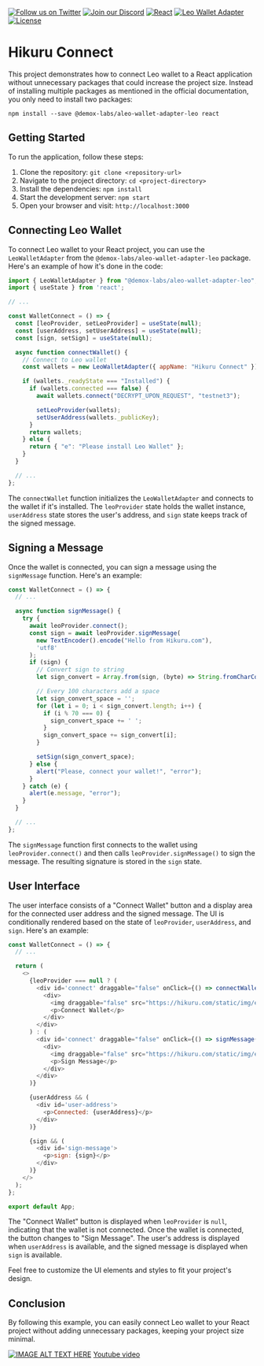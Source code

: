 [![Follow us on Twitter](https://img.shields.io/twitter/follow/HikuruOfficial?style=social&logo=twitter)](https://twitter.com/HikuruOfficial)
[![Join our Discord](https://img.shields.io/discord/1234567890?color=%237289DA&label=Join%20our%20Discord&logo=discord&logoColor=white)](https://discord.gg/N5aazku2)
[![React](https://img.shields.io/badge/React-18.0.2-blue.svg)](https://reactjs.org/)
[![Leo Wallet Adapter](https://img.shields.io/badge/Leo%20Wallet%20Adapter-1.0.0-green.svg)](https://github.com/demox-labs/aleo-wallet-adapter-leo)
[![License](https://img.shields.io/badge/license-MIT-orange.svg)](https://opensource.org/licenses/MIT)

# Hikuru Connect

This project demonstrates how to connect Leo wallet to a React application without unnecessary packages that could increase the project size. Instead of installing multiple packages as mentioned in the official documentation, you only need to install two packages:

```shell
npm install --save @demox-labs/aleo-wallet-adapter-leo react
```

## Getting Started

To run the application, follow these steps:

1. Clone the repository: `git clone <repository-url>`
2. Navigate to the project directory: `cd <project-directory>`
3. Install the dependencies: `npm install`
4. Start the development server: `npm start`
5. Open your browser and visit: `http://localhost:3000`

## Connecting Leo Wallet

To connect Leo wallet to your React project, you can use the `LeoWalletAdapter` from the `@demox-labs/aleo-wallet-adapter-leo` package. Here's an example of how it's done in the code:

```javascript
import { LeoWalletAdapter } from "@demox-labs/aleo-wallet-adapter-leo";
import { useState } from 'react';

// ...

const WalletConnect = () => {
  const [leoProvider, setLeoProvider] = useState(null);
  const [userAddress, setUserAddress] = useState(null);
  const [sign, setSign] = useState(null);

  async function connectWallet() {
    // Connect to Leo wallet
    const wallets = new LeoWalletAdapter({ appName: "Hikuru Connect" });

    if (wallets._readyState === "Installed") {
      if (wallets.connected === false) {
        await wallets.connect("DECRYPT_UPON_REQUEST", "testnet3");

        setLeoProvider(wallets);
        setUserAddress(wallets._publicKey);
      }
      return wallets;
    } else {
      return { "e": "Please install Leo Wallet" };
    }
  }

  // ...
};
```

The `connectWallet` function initializes the `LeoWalletAdapter` and connects to the wallet if it's installed. The `leoProvider` state holds the wallet instance, `userAddress` state stores the user's address, and `sign` state keeps track of the signed message.

## Signing a Message

Once the wallet is connected, you can sign a message using the `signMessage` function. Here's an example:

```javascript
const WalletConnect = () => {
  // ...

  async function signMessage() {
    try {
      await leoProvider.connect();
      const sign = await leoProvider.signMessage(
        new TextEncoder().encode("Hello from Hikuru.com"),
        'utf8'
      );
      if (sign) {
        // Convert sign to string
        let sign_convert = Array.from(sign, (byte) => String.fromCharCode(byte)).join('');

        // Every 100 characters add a space
        let sign_convert_space = '';
        for (let i = 0; i < sign_convert.length; i++) {
          if (i % 70 === 0) {
            sign_convert_space += ' ';
          }
          sign_convert_space += sign_convert[i];
        }

        setSign(sign_convert_space);
      } else {
        alert("Please, connect your wallet!", "error");
      }
    } catch (e) {
      alert(e.message, "error");
    }
  }

  // ...
};
```

The `signMessage` function first connects to the wallet using `leoProvider.connect()` and then calls `leoProvider.signMessage()` to sign the message. The resulting signature is stored in the `sign` state.

## User Interface

The user interface consists of a "Connect Wallet" button and a display area for the connected user address and the signed message. The UI is conditionally rendered based on the state of `leoProvider`, `userAddress`, and `sign`. Here's an example:

```javascript
const WalletConnect = () => {
  // ...

  return (
    <>
      {leoProvider === null ? (
        <div id='connect' draggable="false" onClick={() => connectWallet()}>
          <div>
            <img draggable="false" src="https://hikuru.com/static/img/exchanges/aleowallet.svg" alt="Connect" />
            <p>Connect Wallet</p>
          </div>
        </div>
      ) : (
        <div id='connect' draggable="false" onClick={() => signMessage()}>
          <div>
            <img draggable="false" src="https://hikuru.com/static/img/exchanges/aleowallet.svg" alt="Connect" />
            <p>Sign Message</p>
          </div>
        </div>
      )}

      {userAddress && (
        <div id='user-address'>
          <p>Connected: {userAddress}</p>
        </div>
      )}

      {sign && (
        <div id='sign-message'>
          <p>sign: {sign}</p>
        </div>
      )}
    </>
  );
};

export default App;
```

The "Connect Wallet" button is displayed when `leoProvider` is `null`, indicating that the wallet is not connected. Once the wallet is connected, the button changes to "Sign Message". The user's address is displayed when `userAddress` is available, and the signed message is displayed when `sign` is available.

Feel free to customize the UI elements and styles to fit your project's design.

## Conclusion

By following this example, you can easily connect Leo wallet to your React project without adding unnecessary packages, keeping your project size minimal.


[![IMAGE ALT TEXT HERE](https://github.com/HikuruOfficial/hikuru-react-leo-wallet/assets/132744928/f49a262e-b979-4ebc-9c55-3727aa45c20f)](https://www.youtube.com/watch?v=w1cuLUzXtJs)
[Youtube video](https://www.youtube.com/watch?v=w1cuLUzXtJs)
